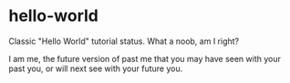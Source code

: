 # hello-world
Classic "Hello World" tutorial status.  What a noob, am I right?

I am me, the future version of past me that you may have seen with your past you, or will next see with your future you.
